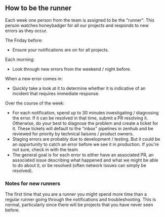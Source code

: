 ## How to be the runner

Each week one person from the team is assigned to be the "runner". This person watches honeybadger for all our projects and responds to new errors as they occur.

The Friday before:
- Ensure your notifications are on for all projects.

Each morning:
- Look through new errors from the weekend / night before.

When a new error comes in:
- Quickly take a look at it to determine whether it is indicative of an incident
  that requires immediate response.

Over the course of the week:
- For each notification, spend up to 30 minutes investigating / diagnosing the error. If it can be resolved in that time, submit a PR resolving it. Otherwise, do your best to diagnose the problem and create a ticket for it. These tickets will default to the "inbox" pipelines in zenhub and be reviewed for priority by technical liaisons / product owners.
- Staging errors are probably due to development / testing. But it could be an opportunity to catch an error before we see it in production. If you're not sure, check in with the team.
- The general goal is for each error to either have an associated PR, an associated issue describing what happened and what we might be able to do about it, or be resolved (often network issues can simply be resolved).

### Notes for new runners
The first time that you are a runner you might spend more time than a regular runner going through the notifications and troubleshooting. This is normal, particularly since there will be projects that you have never seen before.
